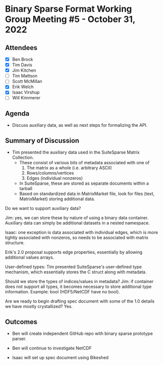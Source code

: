 # Binary Sparse Format Working Group Meeting #5 - October 31, 2022

## Attendees
- [X] Ben Brock
- [X] Tim Davis
- [X] Jim Kitchen
- [ ] Tim Mattson
- [ ] Scott McMillan
- [X] Erik Welch
- [X] Isaac Virshup
- [ ] Will Kimmerer

## Agenda

- Discuss auxiliary data, as well as next steps for formalizing the API.

## Summary of Discussion

- Tim presented the auxiliary data used in the SuiteSparse Matrix Collection.
  * These consist of various bits of metadata associated with one of
    1) The matrix as a whole (i.e. arbitrary ASCII)
    2) Rows/columns/vertices
    3) Edges (individual nonzeros)
  * In SuiteSparse, these are stored as separate documents within a tarball
  * Based on standardized data in MatrixMarket file, look for files (text, MatrixMarket)
    storing additional data.

Do we want to support auxiliary data?

Jim: yes, we can store these by nature of using a binary data container.  Auxiliary
data can simply be additional datasets in a nested namespace.

Isaac: one exception is data associated with individual edges, which is more
tightly associated with nonzeros, so needs to be associated with matrix structure.

Erik's 2.0 proposal supports edge properties, essentially by allowing additional
values arrays.

User-defined types: Tim presented SuiteSparse's user-defined type mechanism, which
essentially stores the C struct along with metadata.

Should we store the types of indices/values in metadata?
Jim: if container does not support all types, it becomes necessary to store
additional type information. Example: bool (HDF5/NetCDF have no bool).

Are we ready to begin drafting spec document with some of the 1.0 details we
have mostly crystallized? Yes.

## Outcomes
- Ben will create independent GitHub repo with binary sparse prototype parser.
- Ben will continue to investigate NetCDF

- Isaac will set up spec document using Bikeshed
